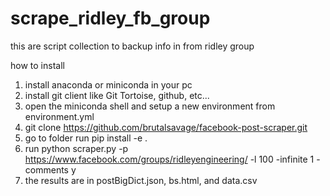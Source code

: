# scrape_ridley_fb_group
this are script collection to backup info in from ridley group

how to install
1. install anaconda or miniconda in your pc
2. install git client like Git Tortoise, github, etc...
2. open the miniconda shell and setup a new environment from environment.yml
3. git clone https://github.com/brutalsavage/facebook-post-scraper.git
4. go to folder run pip install -e .
5. run python scraper.py -p https://www.facebook.com/groups/ridleyengineering/ -l 100 -infinite 1 -comments y
6. the results are in postBigDict.json, bs.html, and data.csv

